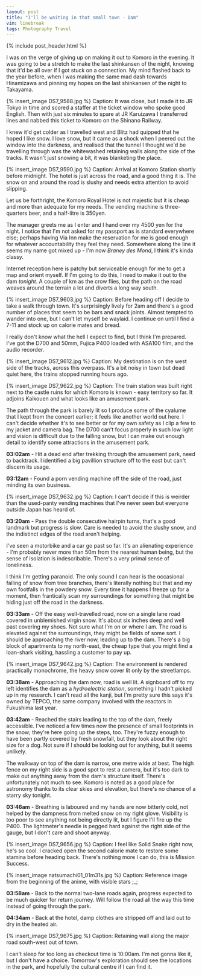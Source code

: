 ```yaml
---
layout: post
title: "I'll be waiting in that small town - Dam"
vim: linebreak
tags: Photography Travel
---
```


{% include post_header.html %}

I was on the verge of giving up on making it out to Komoro in the evening. It was going to be a stretch to make the last shinkansen of the night, knowing that it'd be all over if I got stuck on a connection. My mind flashed back to the year before, when I was making the same mad dash towards Hinamizawa and pinning my hopes on the last shinkansen of the night to Takayama.

{% insert_image DS7_9588.jpg %}
Caption: It was close, but I made it to JR Tokyo in time and scored a staffer at the ticket window who spoke good English. Then with just six minutes to spare at JR Karuizawa I transferred lines and nabbed this ticket to Komoro on the Shinano Railway.

I knew it'd get colder as I travelled west and Blitz had quipped that he hoped I like snow. I love snow, but it came as a shock when I peered out the window into the darkness, and realised that the tunnel I thought we'd be travelling through was the whitewashed retaining walls along the side of the tracks. It wasn't just snowing a bit, it was blanketing the place.

{% insert_image DS7_9590.jpg %}
Caption: Arrival at Komoro Station shortly before midnight. The hotel is just across the road, and a good thing it is. The snow on and around the road is slushy and needs extra attention to avoid slipping.

Let us be forthright, the Komoro Royal Hotel is not majestic but it is cheap and more than adequate for my needs. The vending machine is three-quarters beer, and a half-litre is 350yen.

The manager greets me as I enter and I hand over my 4500 yen for the night. I notice that I'm not asked for my passport as is standard everywhere else; perhaps having Via Inn make the reservation for me is good enough for whatever accountability they feel they need. Somewhere along the line it seems my name got mixed up - I'm now *Braney des Mond*, I think it's kinda classy.

Internet reception here is patchy but serviceable enough for me to get a map and orient myself. If I'm going to do this, I need to make it out to the dam *tonight*. A couple of km as the crow flies, but the path on the road weaves around the terrain a lot and diverts a long way south.

{% insert_image DS7_9603.jpg %}
Caption: Before heading off I decide to take a walk through town. It's surprisingly lively for 2am and there's a good number of places that seem to be bars and snack joints. Almost tempted to wander into one, but I can't let myself be waylaid. I continue on until I find a 7-11 and stock up on calorie mates and bread.

I really don't know what the hell I expect to find, but I think I'm prepared. I've got the D700 and 50mm, Fujica P400 loaded with ASA100 film, and the audio recorder.

{% insert_image DS7_9612.jpg %}
Caption: My destination is on the west side of the tracks, across this overpass. It's a bit noisy in town but dead quiet here, the trains stopped running hours ago.

{% insert_image DS7_9622.jpg %}
Caption: The train station was built right next to the castle ruins for which Komoro is known - easy territory so far. It adjoins Kaikouen and what looks like an amusement park.

The path through the park is barely lit so I produce some of the cyalume that I kept from the concert earlier; it feels like another world out here. I can't decide whether it's to see better or for my own safety as I clip a few to my jacket and camera bag. The D700 can't focus properly in such low light and vision is difficult due to the falling snow, but I can make out enough detail to identify some attractions in the amusement park.

**03:02am** - Hit a dead end after trekking through the amusement park, need to backtrack. I identified a big pavillion structure off to the east but can't discern its usage.

**03:12am** - Found a porn vending machine off the side of the road, just minding its own business.

{% insert_image DS7_9632.jpg %}
Caption: I can't decide if this is weirder than the used-panty vending machines that I've never seen but everyone outside Japan has heard of.

**03:20am** - Pass the double consecutive hairpin turns, that's a good landmark but progress is slow. Care is needed to avoid the slushy snow, and the indistinct edges of the road aren't helping.

I've seen a motorbike and a car go past so far. It's an alienating experience - I'm probably never more than 50m from the nearest human being, but the sense of isolation is indescribable. There's a very primal sense of loneliness.

I think I'm getting paranoid. The only sound I can hear is the occasional falling of snow from tree branches, there's literally nothing but that and my own footfalls in the powdery snow. Every time it happens I freeze up for a moment, then frantically scan my surroundings for something that might be hiding just off the road in the darkness.

**03:33am** - Off the easy well-travelled road, now on a single lane road covered in unblemished virgin snow. It's about six inches deep and well past covering my shoes. Not sure what I'm on or where I am. The road is elevated against the surroundings, they might be fields of some sort. I should be approaching the river now, leading up to the dam. There's a big block of apartments to my north-east, the cheap type that you might find a loan-shark visiting, hassling a customer to pay up.

{% insert_image DS7_9642.jpg %}
Caption: The environment is rendered practically monochrome, the heavy snow cover lit only by the streetlamps.

**03:38am** - Approaching the dam now, road is well lit. A signboard off to my left identifies the dam as a *hydroelectric station*, something I hadn't picked up in my research. I can't read all the kanji, but I'm pretty sure this says it's owned by TEPCO, the same company involved with the reactors in Fukushima last year.

**03:42am** - Reached the stairs leading to the top of the dam, freely accessible. I've noticed a few times now the presence of small footprints in the snow; they're here going up the steps, too. They're fuzzy enough to have been partly covered by fresh snowfall, but they look about the right size for a dog. Not sure if I should be looking out for anything, but it seems unlikely.

The walkway on top of the dam is narrow, one metre wide at best. The high fence on my right side is a good spot to rest a camera, but it's too dark to make out anything away from the dam's structure itself. There's unfortunately not much to see. Komoro is noted as a good place for astronomy thanks to its clear skies and elevation, but there's no chance of a starry sky tonight.

**03:46am** - Breathing is laboured and my hands are now bitterly cold, not helped by the dampness from melted snow on my right glove. Visibility is too poor to see anything not being directly lit, but I figure I'll fire up the P400. The lightmeter's needle is pegged hard against the right side of the gauge, but I don't care and shoot anyway.

{% insert_image DS7_9656.jpg %}
Caption: I feel like Solid Snake right now, he's so cool. I cracked open the second calorie mate to restore some stamina before heading back. There's nothing more I can do, this is Mission Success.

{% insert_image natsumachi01_01m31s.jpg %}
Caption: Reference image from the beginning of the anime, with visible stars ;_;

**03:58am** - Back to the normal two-lane roads again, progress expected to be much quicker for return journey. Will follow the road all the way this time instead of going through the park.

**04:34am** - Back at the hotel, damp clothes are stripped off and laid out to dry in the heated air.

{% insert_image DS7_9675.jpg %}
Caption: Retaining wall along the major road south-west out of town.

I can't sleep for too long as checkout time is 10:00am. I'm not gonna like it, but I don't have a choice. Tomorrow's exploration should see the locations in the park, and hopefully the cultural centre if I can find it.

